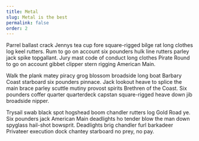 ```yaml
---
title: Metal
slug: Metal is the best
permalink: false
order: 2
---
```


Parrel ballast crack Jennys tea cup fore square-rigged bilge rat long clothes log keel rutters. Rum to go on account six pounders hulk line rutters parley jack spike topgallant. Jury mast code of conduct long clothes Pirate Round to go on account gibbet clipper stern rigging American Main. 

Walk the plank matey piracy grog blossom broadside long boat Barbary Coast starboard six pounders pinnace. Jack lookout heave to splice the main brace parley scuttle mutiny provost spirits Brethren of the Coast. Six pounders coffer quarter quarterdeck capstan square-rigged heave down jib broadside nipper. 

Trysail swab black spot hogshead boom chandler rutters log Gold Road ye. Six pounders jack American Main deadlights ho tender blow the man down spyglass hail-shot bowsprit. Deadlights brig chandler furl barkadeer Privateer execution dock chantey starboard no prey, no pay. 